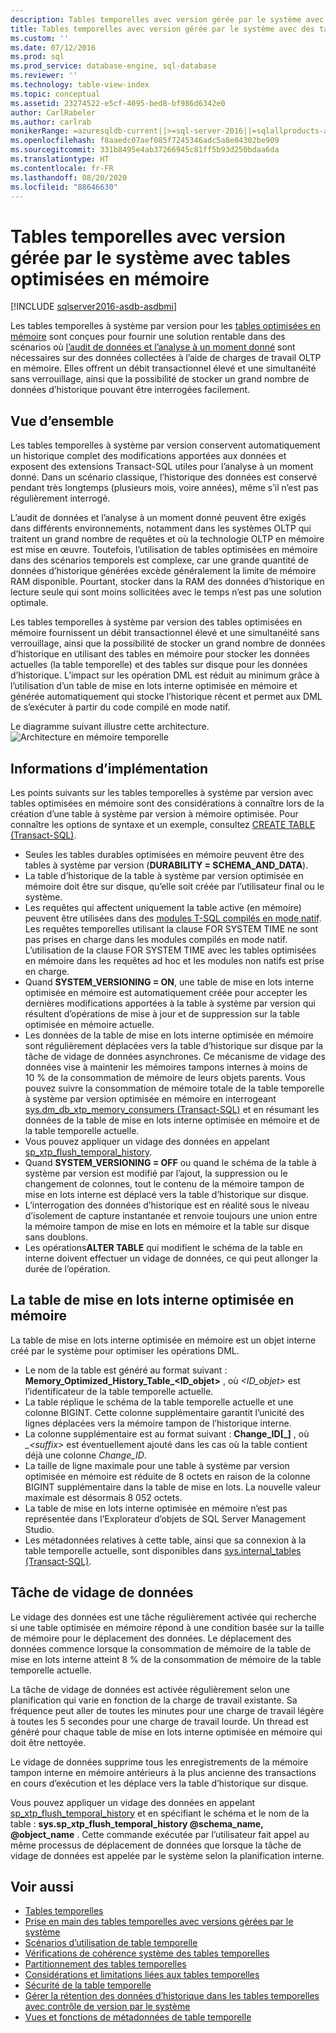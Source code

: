 ```yaml
---
description: Tables temporelles avec version gérée par le système avec tables optimisées en mémoire
title: Tables temporelles avec version gérée par le système avec des tables optimisées en mémoire | Microsoft Docs
ms.custom: ''
ms.date: 07/12/2016
ms.prod: sql
ms.prod_service: database-engine, sql-database
ms.reviewer: ''
ms.technology: table-view-index
ms.topic: conceptual
ms.assetid: 23274522-e5cf-4095-bed8-bf986d6342e0
author: CarlRabeler
ms.author: carlrab
monikerRange: =azuresqldb-current||>=sql-server-2016||=sqlallproducts-allversions||>=sql-server-linux-2017||=azuresqldb-mi-current
ms.openlocfilehash: f8aaedc07aef085f7245346adc5a8e04302be909
ms.sourcegitcommit: 331b8495e4ab37266945c81ff5b93d250bdaa6da
ms.translationtype: HT
ms.contentlocale: fr-FR
ms.lasthandoff: 08/20/2020
ms.locfileid: "88646630"
---
```

# <a name="system-versioned-temporal-tables-with-memory-optimized-tables"></a>Tables temporelles avec version gérée par le système avec tables optimisées en mémoire


[!INCLUDE [sqlserver2016-asdb-asdbmi](../../includes/applies-to-version/sqlserver2016-asdb-asdbmi.md)]


Les tables temporelles à système par version pour les [tables optimisées en mémoire](../../relational-databases/in-memory-oltp/memory-optimized-tables.md) sont conçues pour fournir une solution rentable dans des scénarios où [l’audit de données et l’analyse à un moment donné](https://msdn.microsoft.com/library/mt631669.aspx) sont nécessaires sur des données collectées à l’aide de charges de travail OLTP en mémoire. Elles offrent un débit transactionnel élevé et une simultanéité sans verrouillage, ainsi que la possibilité de stocker un grand nombre de données d’historique pouvant être interrogées facilement.

## <a name="overview"></a>Vue d’ensemble

Les tables temporelles à système par version conservent automatiquement un historique complet des modifications apportées aux données et exposent des extensions Transact-SQL utiles pour l’analyse à un moment donné. Dans un scénario classique, l’historique des données est conservé pendant très longtemps (plusieurs mois, voire années), même s’il n’est pas régulièrement interrogé.

L’audit de données et l’analyse à un moment donné peuvent être exigés dans différents environnements, notamment dans les systèmes OLTP qui traitent un grand nombre de requêtes et où la technologie OLTP en mémoire est mise en œuvre. Toutefois, l’utilisation de tables optimisées en mémoire dans des scénarios temporels est complexe, car une grande quantité de données d’historique générées excède généralement la limite de mémoire RAM disponible. Pourtant, stocker dans la RAM des données d’historique en lecture seule qui sont moins sollicitées avec le temps n’est pas une solution optimale.

Les tables temporelles à système par version des tables optimisées en mémoire fournissent un débit transactionnel élevé et une simultanéité sans verrouillage, ainsi que la possibilité de stocker un grand nombre de données d’historique en utilisant des tables en mémoire pour stocker les données actuelles (la table temporelle) et des tables sur disque pour les données d’historique. L’impact sur les opération DML est réduit au minimum grâce à l’utilisation d’un table de mise en lots interne optimisée en mémoire et générée automatiquement qui stocke l’historique récent et permet aux DML de s’exécuter à partir du code compilé en mode natif.

Le diagramme suivant illustre cette architecture. ![Architecture en mémoire temporelle](../../relational-databases/tables/media/temporal-in-memory-architecture.png "Architecture en mémoire temporelle")

## <a name="implementation-details"></a>Informations d’implémentation

Les points suivants sur les tables temporelles à système par version avec tables optimisées en mémoire sont des considérations à connaître lors de la création d’une table à système par version à mémoire optimisée. Pour connaître les options de syntaxe et un exemple, consultez [CREATE TABLE &#40;Transact-SQL&#41;](../../t-sql/statements/create-table-transact-sql.md).

- Seules les tables durables optimisées en mémoire peuvent être des tables à système par version (**DURABILITY = SCHEMA_AND_DATA**).
- La table d’historique de la table à système par version optimisée en mémoire doit être sur disque, qu’elle soit créée par l’utilisateur final ou le système.
- Les requêtes qui affectent uniquement la table active (en mémoire) peuvent être utilisées dans des [modules T-SQL compilés en mode natif](https://msdn.microsoft.com/library/dn133184.aspx). Les requêtes temporelles utilisant la clause FOR SYSTEM TIME ne sont pas prises en charge dans les modules compilés en mode natif. L’utilisation de la clause FOR SYSTEM TIME avec les tables optimisées en mémoire dans les requêtes ad hoc et les modules non natifs est prise en charge.
- Quand **SYSTEM_VERSIONING = ON**, une table de mise en lots interne optimisée en mémoire est automatiquement créée pour accepter les dernières modifications apportées à la table à système par version qui résultent d’opérations de mise à jour et de suppression sur la table optimisée en mémoire actuelle.
- Les données de la table de mise en lots interne optimisée en mémoire sont régulièrement déplacées vers la table d’historique sur disque par la tâche de vidage de données asynchrones. Ce mécanisme de vidage des données vise à maintenir les mémoires tampons internes à moins de 10 % de la consommation de mémoire de leurs objets parents. Vous pouvez suivre la consommation de mémoire totale de la table temporelle à système par version optimisée en mémoire en interrogeant [sys.dm_db_xtp_memory_consumers &#40;Transact-SQL&#41;](../../relational-databases/system-dynamic-management-views/sys-dm-db-xtp-memory-consumers-transact-sql.md) et en résumant les données de la table de mise en lots interne optimisée en mémoire et de la table temporelle actuelle.
- Vous pouvez appliquer un vidage des données en appelant [sp_xtp_flush_temporal_history](../../relational-databases/system-stored-procedures/temporal-table-sp-xtp-flush-temporal-history.md).
- Quand **SYSTEM_VERSIONING = OFF** ou quand le schéma de la table à système par version est modifié par l’ajout, la suppression ou le changement de colonnes, tout le contenu de la mémoire tampon de mise en lots interne est déplacé vers la table d’historique sur disque.
- L’interrogation des données d’historique est en réalité sous le niveau d’isolement de capture instantanée et renvoie toujours une union entre la mémoire tampon de mise en lots en mémoire et la table sur disque sans doublons.
- Les opérations**ALTER TABLE** qui modifient le schéma de la table en interne doivent effectuer un vidage de données, ce qui peut allonger la durée de l’opération.

## <a name="the-internal-memory-optimized-staging-table"></a>La table de mise en lots interne optimisée en mémoire

La table de mise en lots interne optimisée en mémoire est un objet interne créé par le système pour optimiser les opérations DML.

- Le nom de la table est généré au format suivant : **Memory_Optimized_History_Table_<ID_objet>** , où *<ID_objet>* est l’identificateur de la table temporelle actuelle.
- La table réplique le schéma de la table temporelle actuelle et une colonne BIGINT. Cette colonne supplémentaire garantit l’unicité des lignes déplacées vers la mémoire tampon de l’historique interne.
- La colonne supplémentaire est au format suivant : **Change_ID[_<suffixe>]** , où *_\<suffix>* est éventuellement ajouté dans les cas où la table contient déjà une colonne *Change_ID*.
- La taille de ligne maximale pour une table à système par version optimisée en mémoire est réduite de 8 octets en raison de la colonne BIGINT supplémentaire dans la table de mise en lots. La nouvelle valeur maximale est désormais 8 052 octets.
- La table de mise en lots interne optimisée en mémoire n’est pas représentée dans l’Explorateur d’objets de SQL Server Management Studio.
- Les métadonnées relatives à cette table, ainsi que sa connexion à la table temporelle actuelle, sont disponibles dans [sys.internal_tables &#40;Transact-SQL&#41;](../../relational-databases/system-catalog-views/sys-internal-tables-transact-sql.md).

## <a name="the-data-flush-task"></a>Tâche de vidage de données

Le vidage des données est une tâche régulièrement activée qui recherche si une table optimisée en mémoire répond à une condition basée sur la taille de mémoire pour le déplacement des données. Le déplacement des données commence lorsque la consommation de mémoire de la table de mise en lots interne atteint 8 % de la consommation de mémoire de la table temporelle actuelle.

La tâche de vidage de données est activée régulièrement selon une planification qui varie en fonction de la charge de travail existante. Sa fréquence peut aller de toutes les minutes pour une charge de travail légère à toutes les 5 secondes pour une charge de travail lourde. Un thread est généré pour chaque table de mise en lots interne optimisée en mémoire qui doit être nettoyée.

Le vidage de données supprime tous les enregistrements de la mémoire tampon interne en mémoire antérieurs à la plus ancienne des transactions en cours d’exécution et les déplace vers la table d’historique sur disque.

Vous pouvez appliquer un vidage des données en appelant [sp_xtp_flush_temporal_history](../../relational-databases/system-stored-procedures/temporal-table-sp-xtp-flush-temporal-history.md) et en spécifiant le schéma et le nom de la table : **sys.sp_xtp_flush_temporal_history @schema_name, @object_name** . Cette commande exécutée par l’utilisateur fait appel au même processus de déplacement de données que lorsque la tâche de vidage de données est appelée par le système selon la planification interne.

## <a name="see-also"></a>Voir aussi

- [Tables temporelles](../../relational-databases/tables/temporal-tables.md)
- [Prise en main des tables temporelles avec versions gérées par le système](../../relational-databases/tables/getting-started-with-system-versioned-temporal-tables.md)
- [Scénarios d’utilisation de table temporelle](../../relational-databases/tables/temporal-table-usage-scenarios.md)
- [Vérifications de cohérence système des tables temporelles](../../relational-databases/tables/temporal-table-system-consistency-checks.md)
- [Partitionnement des tables temporelles](../../relational-databases/tables/partitioning-with-temporal-tables.md)
- [Considérations et limitations liées aux tables temporelles](../../relational-databases/tables/temporal-table-considerations-and-limitations.md)
- [Sécurité de la table temporelle](../../relational-databases/tables/temporal-table-security.md)
- [Gérer la rétention des données d’historique dans les tables temporelles avec contrôle de version par le système](../../relational-databases/tables/manage-retention-of-historical-data-in-system-versioned-temporal-tables.md)
- [Vues et fonctions de métadonnées de table temporelle](../../relational-databases/tables/temporal-table-metadata-views-and-functions.md)
